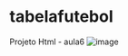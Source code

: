 # tabelafutebol
Projeto Html - aula6
![image](https://github.com/ThiagoManguinho/tabelafutebol/assets/142419724/aff354c5-5c73-4979-a062-aefdc6290a9d)
